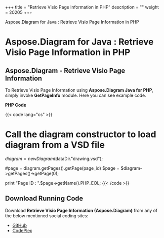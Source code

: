 +++
title = "Retrieve Visio Page Information in PHP" 
description = "" 
weight = 20205 
+++

Aspose.Diagram for Java : Retrieve Visio Page Information in PHP  

# Aspose.Diagram for Java : Retrieve Visio Page Information in PHP


## Aspose.Diagram - Retrieve Visio Page Information

To Retrieve Visio Page Information using **Aspose.Diagram Java for PHP**, simply invoke **GetPageInfo** module. Here you can see example code.

**PHP Code**

{{< code lang="cs" >}}
# Call the diagram constructor to load diagram from a VSD file
$diagram = new Diagram($dataDir."drawing.vsd");

#page = diagram.getPages().getPage(page_id)
$page = $diagram->getPages()->getPage(0);

print "Page ID : ".$page->getName().PHP_EOL;
{{< /code >}}

## Download Running Code

Download **Retrieve Visio Page Information (Aspose.Diagram)** from any of the below mentioned social coding sites:

*   [GitHub](https://github.com/asposediagram/Aspose.Diagram-for-Java/blob/master/Plugins/Aspose_Diagram_Java_for_PHP/src/aspose/diagram/WorkingwithPages/GetPageInfo.php)
*   [CodePlex](https://asposediagramjavaphp.codeplex.com/SourceControl/latest#src/aspose/diagram/WorkingwithPages/GetPageInfo.php)

